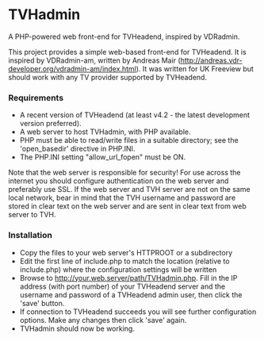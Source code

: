 # TVHadmin
A PHP-powered web front-end for TVHeadend, inspired by VDRadmin.

This project provides a simple web-based front-end for TVHeadend. It is inspired by VDRadmin-am, written by Andreas Mair (http://andreas.vdr-developer.org/vdradmin-am/index.html). It was written for UK Freeview but should work with any TV provider supported by TVHeadend.


### Requirements
- A recent version of TVHeadend (at least v4.2 - the latest development version preferred).
- A web server to host TVHadmin, with PHP available.
- PHP must be able to read/write files in a suitable directory; see the 'open_basedir' directive in PHP.INI.
- The PHP.INI setting "allow_url_fopen" must be ON.

Note that the web server is responsible for security! For use across the internet you should configure authentication on the web server and preferably use SSL. If the web server and TVH server are not on the same local network, bear in mind that the TVH username and password are stored in clear text on the web server and are sent in clear text from web server to TVH.

### Installation
- Copy the files to your web server's HTTPROOT or a subdirectory
- Edit the first line of include.php to match the location (relative to include.php) where the configuration settings will be written
- Browse to http://your.web.server/path/TVHadmin.php. Fill in the IP address (with port number) of your TVHeadend server and the username and password of a TVHeadend admin user, then click the 'save' button.
- If connection to TVHeadend succeeds you will see further configuration options. Make any changes then click 'save' again.
- TVHadmin should now be working.
